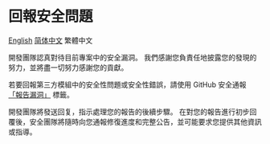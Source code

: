 # 回報安全問題

[English](SECURITY.md)
[简体中文](SECURITY_zh_CN.md)
繁體中文

開發團隊認真對待目前專案中的安全漏洞。 我們感謝您負責任地披露您的發現的努力，並將盡一切努力感謝您的貢獻。

若要回報第三方模組中的安全性問題或安全性錯誤，請使用 GitHub 安全通報 [「報告漏洞」](https://github.com/wmkm0113/utils-jdk11/security/advisories/new) 標籤。

開發團隊將發送回复，指示處理您的報告的後續步驟。 在對您的報告進行初步回覆後，安全團隊將隨時向您通報修復進度和完整公告，並可能要求您提供其他資訊或指導。